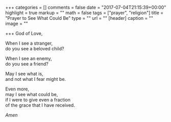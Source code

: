 +++
categories = []
comments = false
date = "2017-07-04T21:15:39+00:00"
highlight = true
markup = ""
math = false
tags = ["prayer", "religion"]
title = "Prayer to See What Could Be"
type = ""
url = ""
[header]
caption = ""
image = ""

+++
God of Love,

When I see a stranger,  
do you see a beloved child?

When I see an enemy,  
do you see a friend?

May I see what is,  
and not what I fear might be.

Even more,  
may I see what could be,  
if I were to give even a fraction  
of the grace that I have received.

*Amen*
